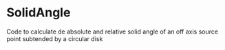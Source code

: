 # SolidAngle
Code to calculate de absolute and relative solid angle of an off axis source point subtended by a circular disk
